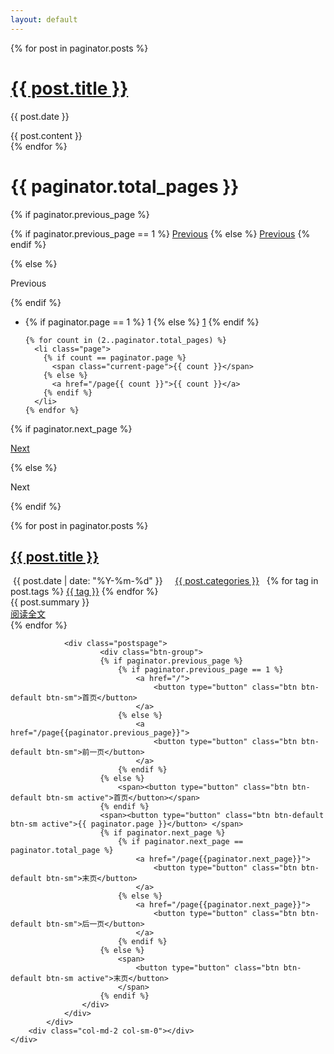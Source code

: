 ```yaml
---
layout: default
---
```



{% for post in paginator.posts %}
  <h1><a href="{{ post.url }}">{{ post.title }}</a></h1>
  <p class="author">
    <span class="date">{{ post.date }}</span>
  </p>
  <div class="content">
    {{ post.content }}
  </div>
{% endfor %}

<h1>{{ paginator.total_pages }}</h1>

<div id="post-pagination" class="pagination">
  {% if paginator.previous_page %}
    <p class="previous">
      {% if paginator.previous_page == 1 %}
        <a href="/">Previous</a>
      {% else %}
        <a href="{{ paginator.previous_page_path }}">Previous</a>
      {% endif %}
    </p>
  {% else %}
    <p class="previous disabled">
      <span>Previous</span>
    </p>
  {% endif %}

  <ul class="pages">
    <li class="page">
      {% if paginator.page == 1 %}
        <span class="current-page">1</span>
      {% else %}
        <a href="/">1</a>
      {% endif %}
    </li>

    {% for count in (2..paginator.total_pages) %}
      <li class="page">
        {% if count == paginator.page %}
          <span class="current-page">{{ count }}</span>
        {% else %}
          <a href="/page{{ count }}">{{ count }}</a>
        {% endif %}
      </li>
    {% endfor %}
  </ul>

  {% if paginator.next_page %}
    <p class="next">
      <a href="{{ paginator.next_page_path }}">Next</a>
    </p>
  {% else %}
    <p class="next disabled">
      <span>Next</span>
    </p>
  {% endif %}

</div>



<div class="container">
    <div class="row">
        <div class="col-md-2 col-sm-0"></div>
            <div class="col-md-8 col-sm-12">
                <!-- 遍历所有文章 [start]-->
                <article>
                    <div class="posts">
                        {% for post in paginator.posts %}
                            <div class="perpost">
                                    <h1 class="posttitle"><a href="{{ post.url  }}" title="{{ post.title }}">{{ post.title }}</a></h1>
                                    <div class="perpostinfo">
                                        <span class="postdate"><span class="glyphicon glyphicon-calendar"></span>&nbsp;{{ post.date | date: "%Y-%m-%d" }}</span>&nbsp;&nbsp;
                                        <span class="postcategories"><span class="glyphicon glyphicon-folder-open"></span>&nbsp;&nbsp;<a href="{{ site.baseurl }}/category.html" title="Category">{{ post.categories }}</a></span>&nbsp;&nbsp;
                                        <span class="glyphicon glyphicon-tag"></span>
                                        <span class="posttags">
                                        {% for tag in post.tags %}
                                            <a href="{{ site.baseurl }}/tag.html" title="Tag">{{ tag }}</a> 
                                        {% endfor %}
                                        </span>
                                    </div>
                                <div class="summary">{{ post.summary }}</div>
                                <span class="readallpost"><a href="{{ post.url  }}" title="阅读全文">阅读全文</a></span>
                            </div>
                        {% endfor %}
                    </div>
                </article> <!-- 遍历所有文章 [end]-->

                <div class="postspage">
                        <div class="btn-group">
                        {% if paginator.previous_page %}
                            {% if paginator.previous_page == 1 %}
                                <a href="/">
                                    <button type="button" class="btn btn-default btn-sm">首页</button>
                                </a>
                            {% else %}
                                <a href="/page{{paginator.previous_page}}">
                                    <button type="button" class="btn btn-default btn-sm">前一页</button>   
                                </a>
                            {% endif %}
                        {% else %}
                            <span><button type="button" class="btn btn-default btn-sm active">首页</button></span>
                        {% endif %}
                        <span><button type="button" class="btn btn-default btn-sm active">{{ paginator.page }}</button> </span>
                        {% if paginator.next_page %}
                            {% if paginator.next_page == paginator.total_page %}
                                <a href="/page{{paginator.next_page}}">
                                    <button type="button" class="btn btn-default btn-sm">末页</button>
                                </a>
                            {% else %}
                                <a href="/page{{paginator.next_page}}">
                                    <button type="button" class="btn btn-default btn-sm">后一页</button>   
                                </a>
                            {% endif %}
                        {% else %}
                            <span>
                                <button type="button" class="btn btn-default btn-sm active">末页</button>
                            </span>
                        {% endif %}
                    </div>
                </div>
            </div>
        <div class="col-md-2 col-sm-0"></div>
    </div>
</div>
